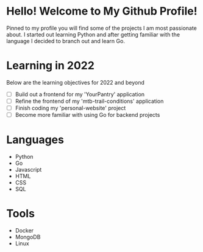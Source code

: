 # Hello! Welcome to My Github Profile!
Pinned to my profile you will find some of the projects I am most passionate about. I started out learning Python and after getting familiar with the language I decided to branch out and learn Go.

# Learning in 2022
Below are the learning objectives for 2022 and beyond

- [ ] Build out a frontend for my 'YourPantry' application
- [ ] Refine the frontend of my 'mtb-trail-conditions' application
- [ ] Finish coding my 'personal-website' project
- [ ] Become more familiar with using Go for backend projects

# Languages
* Python
* Go
* Javascript
* HTML
* CSS
* SQL

# Tools
* Docker
* MongoDB
* Linux


